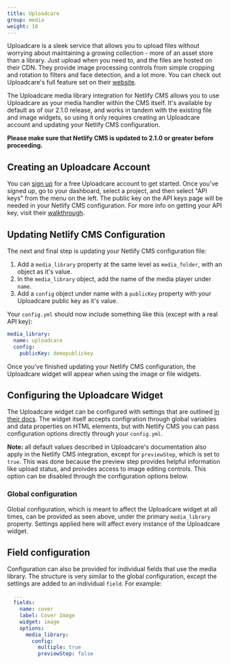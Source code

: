 ```yaml
---
title: Uploadcare
group: media
weight: 10
---
```

Uploadcare is a sleek service that allows you to upload files without worrying about maintaining a growing collection - more of an asset store than a library. Just upload when you need
to, and the files are hosted on their CDN. They provide image processing controls from simple
cropping and rotation to filters and face detection, and a lot more. You can check out Uploadcare's
full feature set on their [website](https://uploadcare.com/).

The Uploadcare media library integration for Netlify CMS allows you to use Uploadcare as your media handler within the CMS itself. It's available by default
as of our 2.1.0 release, and works in tandem with the existing file and image widgets, so using it
only requires creating an Uploadcare account and updating your Netlify CMS configuration.

**Please make sure that Netlify CMS is updated to 2.1.0 or greater before proceeding.**

## Creating an Uploadcare Account

You can [sign up](https://uploadcare.com/accounts/signup/) for a free Uploadcare account to get
started. Once you've signed up, go to your dashboard, select a project, and then select "API keys"
from the menu on the left. The public key on the API keys page will be needed in your Netlify CMS
configuration. For more info on getting your API key, visit their
[walkthrough](https://uploadcare.com/docs/keys/).

## Updating Netlify CMS Configuration

The next and final step is updating your Netlify CMS configuration file:

1. Add a `media_library` property at the same level as `media_folder`, with an object as it's value.
2. In the `media_library` object, add the name of the media player under `name`.
3. Add a `config` object under name with a `publicKey` property with your Uploadcare public key as
   it's value.

Your `config.yml` should now include something like this (except with a real API key):

```yaml
media_library:
  name: uploadcare
  config:
    publicKey: demopublickey
```

Once you've finished updating your Netlify CMS configuration, the Uploadcare widget will appear when
using the image or file widgets.

## Configuring the Uploadcare Widget

The Uploadcare widget can be configured with settings that are outlined [in their
docs](https://uploadcare.com/docs/uploads/widget/config/). The widget itself accepts configration
through global variables and data properties on HTML elements, but with Netlify CMS you can pass
configuration options directly through your `config.yml`.

**Note:** all default values described in Uploadcare's documentation also apply in the Netlify CMS
integration, except for `previewStep`, which is set to `true`. This was done because the preview
step provides helpful information like upload status, and proivdes access to image editing controls.
This option can be disabled through the configuration options below.

### Global configuration

Global configuration, which is meant to affect the Uploadcare widget at all times, can be provided
as seen above, under the primary `media_library` property. Settings applied here will affect every
instance of the Uploadcare widget.

## Field configuration

Configuration can also be provided for individual fields that use the media library. The structure
is very similar to the global configuration, except the settings are added to an individual `field`.
For example:

```yaml
  ...
  fields:
    name: cover
    label: Cover Image
    widget: image
    options:
      media_library:
        config:
          multiple: true
          previewStep: false
```
